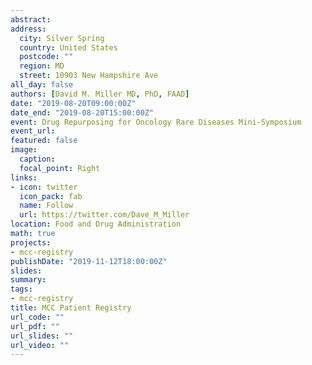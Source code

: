 ```yaml
---
abstract:
address:
  city: Silver Spring
  country: United States
  postcode: ""
  region: MD
  street: 10903 New Hampshire Ave
all_day: false
authors: [David M. Miller MD, PhD, FAAD]
date: "2019-08-20T09:00:00Z"
date_end: "2019-08-20T15:00:00Z"
event: Drug Repurposing for Oncology Rare Diseases Mini-Symposium
event_url: 
featured: false
image:
  caption: 
  focal_point: Right
links:
- icon: twitter
  icon_pack: fab
  name: Follow
  url: https://twitter.com/Dave_M_Miller
location: Food and Drug Administration
math: true
projects:
- mcc-registry
publishDate: "2019-11-12T18:00:00Z"
slides:  
summary: 
tags:
- mcc-registry
title: MCC Patient Registry
url_code: ""
url_pdf: ""
url_slides: ""
url_video: ""
---
```

